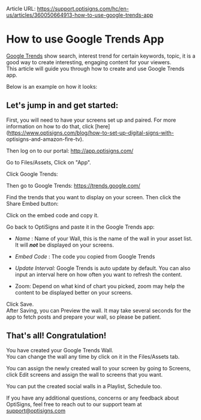 Article URL: https://support.optisigns.com/hc/en-us/articles/360050664913-how-to-use-google-trends-app

# How to use Google Trends App

[Google Trends](https://trends.google.com/trends/) show search, interest trend
for certain keywords, topic, it is a good way to create interesting, engaging
content for your viewers.  
This article will guide you through how to create and use Google Trends app.

Below is an example on how it looks:

## **Let's jump in and get started:**

First, you will need to have your screens set up and paired. For more
information on how to do that, click
[here](https://www.optisigns.com/blog/how-to-set-up-digital-signs-with-
optisigns-and-amazon-fire-tv).

Then log on to our portal: <http://app.optisigns.com/>

Go to Files/Assets, Click on "App".

Click Google Trends:

Then go to Google Trends: <https://trends.google.com/>

Find the trends that you want to display on your screen. Then click the Share
Embed button:

Click on the embed code and copy it.

Go back to OptiSigns and paste it in the Google Trends app:

  * _Name_ : Name of your Wall, this is the name of the wall in your asset list. It will  _**not**_ be displayed on your screens.

  * _Embed Code_ : The code you copied from Google Trends

  * _Update Interval:_ Google Trends is auto update by default. You can also input an interval here on how often you want to refresh the content.

  * Zoom: Depend on what kind of chart you picked, zoom may help the content to be displayed better on your screens.

Click Save.  
After Saving, you can Preview the wall. It may take several seconds for the
app to fetch posts and prepare your wall, so please be patient.

## **That's all! Congratulation!**

You have created your Google Trends Wall.  
You can change the wall any time by click on it in the Files/Assets tab.

You can assign the newly created wall to your screen by going to Screens,
click Edit screens and assign the wall to screens that you want.

You can put the created social walls in a Playlist, Schedule too.

If you have any additional questions, concerns or any feedback about
OptiSigns, feel free to reach out to our support team at
[support@optisigns.com](mailto:support@optisigns.com)

